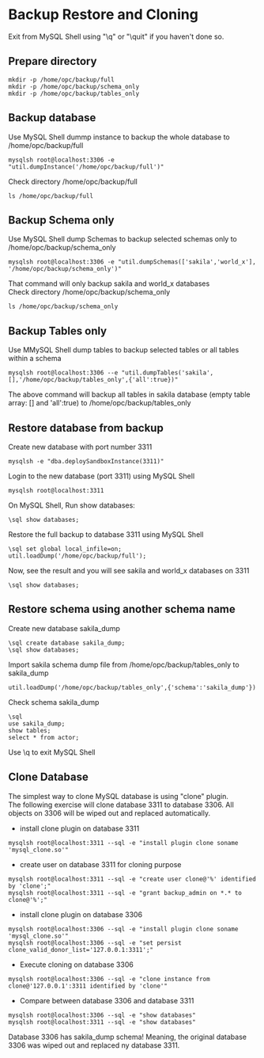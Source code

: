 # Backup Restore and Cloning
Exit from MySQL Shell using "\q" or "\quit" if you haven't done so.
## Prepare directory
```
mkdir -p /home/opc/backup/full
mkdir -p /home/opc/backup/schema_only
mkdir -p /home/opc/backup/tables_only
```
## Backup database
Use MySQL Shell dummp instance to backup the whole database to /home/opc/backup/full
```
mysqlsh root@localhost:3306 -e "util.dumpInstance('/home/opc/backup/full')"
```
Check directory /home/opc/backup/full
```
ls /home/opc/backup/full
```
## Backup Schema only
Use MySQL Shell dump Schemas to backup selected schemas only to /home/opc/backup/schema_only 
```
mysqlsh root@localhost:3306 -e "util.dumpSchemas(['sakila','world_x'], '/home/opc/backup/schema_only')"
```
That command will only backup sakila and world_x databases </br>
Check directory /home/opc/backup/schema_only
```
ls /home/opc/backup/schema_only
```
## Backup Tables only
Use MMySQL Shell dump tables to backup selected tables or all tables within a schema
```
mysqlsh root@localhost:3306 --e "util.dumpTables('sakila',[],'/home/opc/backup/tables_only',{'all':true})"
```
The above command will backup all tables in sakila database (empty table array: [] and 'all':true) to /home/opc/backup/tables_only
## Restore database from backup
Create new database with port number 3311
```
mysqlsh -e "dba.deploySandboxInstance(3311)"
```
Login to the new database (port 3311) using MySQL Shell
```
mysqlsh root@localhost:3311 
```
On MySQL Shell, Run show databases:
```
\sql show databases;
```
Restore the full backup to database 3311 using MySQL Shell
```
\sql set global local_infile=on;
util.loadDump('/home/opc/backup/full');
```
Now, see the result and you will see sakila and world_x databases on 3311
```
\sql show databases;
```
## Restore schema using another schema name
Create new database sakila_dump
```
\sql create database sakila_dump;
\sql show databases;
```
Import sakila schema dump file from  /home/opc/backup/tables_only to sakila_dump
```
util.loadDump('/home/opc/backup/tables_only',{'schema':'sakila_dump'})
```
Check schema sakila_dump
```
\sql
use sakila_dump;
show tables;
select * from actor;
```
Use \q to exit MySQL Shell
## Clone Database
The simplest way to clone MySQL database is using "clone" plugin. </br>
The following exercise will clone database 3311 to database 3306. All objects on 3306 will be wiped out and replaced automatically. </br>
- install clone plugin on database 3311
```
mysqlsh root@localhost:3311 --sql -e "install plugin clone soname 'mysql_clone.so'"
```
- create user on database 3311 for cloning purpose
```
mysqlsh root@localhost:3311 --sql -e "create user clone@'%' identified by 'clone';"
mysqlsh root@localhost:3311 --sql -e "grant backup_admin on *.* to clone@'%';"
```
- install clone plugin on database 3306
```
mysqlsh root@localhost:3306 --sql -e "install plugin clone soname 'mysql_clone.so'"
mysqlsh root@localhost:3306 --sql -e "set persist clone_valid_donor_list='127.0.0.1:3311';"
```
- Execute cloning on database 3306
```
mysqlsh root@localhost:3306 --sql -e "clone instance from clone@'127.0.0.1':3311 identified by 'clone'"
```
- Compare between database 3306 and database 3311
```
mysqlsh root@localhost:3306 --sql -e "show databases"
mysqlsh root@localhost:3311 --sql -e "show databases"
```
Database 3306 has sakila_dump schema! Meaning, the original database 3306 was wiped out and replaced ny database 3311.







